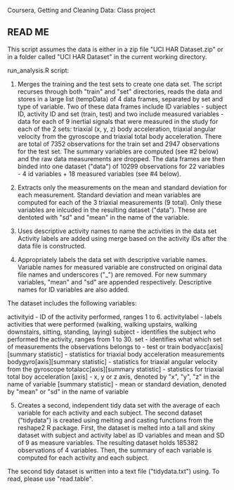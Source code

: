 Coursera, Getting and Cleaning Data: 
Class project

## READ ME


This script assumes the data is either in a zip file "UCI HAR Dataset.zip" or in a folder called "UCI HAR Dataset" in the current working directory.

run_analysis.R script:

1. Merges the training and the test sets to create one data set.
The script recurses through both "train" and "set" directories, reads the data and stores in a large list (tempData) of 4 data frames, separated by set and type of variable. Two of these data frames include ID variables - subject ID, activity ID and set (train, test) and two include measured variables - data for each of 9 inertial signals that were measured in the study for each of the 2 sets: triaxial (x, y, z) body acceleration, triaxial angular velocity from the gyroscope and triaxial total body acceleration. There are total of 7352 observations for the train set and 2947 observations for the test set.
The summary variables are computed (see #2 below) and the raw data measurements are dropped.
The data frames are then binded into one dataset ("data") of 10299 observations for 22 variables -  4 id variables + 18 measured variables (see #4 below).

2. Extracts only the measurements on the mean and standard deviation for each measurement. 
Standard deviation and mean variables are computed for each of the 3 triaxial measurements (9 total). Only these variables are inlcuded in the resulting dataset ("data"). These are dentoted with "sd" and "mean" in the name of the variable.

3. Uses descriptive activity names to name the activities in the data set
Activity labels are added using merge based on the activity IDs after the data file is constructed.

4. Appropriately labels the data set with descriptive variable names. 
Variable names for measured variable are constructed on original data file names and underscores ("_") are removed. For new summary variables, "mean" and "sd" are appended respectively. Descriptive names for ID variables are also added.

The dataset includes the following variables:

activityid - ID of the activity performed, ranges 1 to 6.
activitylabel - labels activities that were performed (walking, walking upstairs, walking downstairs, sitting, standing, laying)
subject - identifies the subject who performed the activity, ranges from 1 to 30.
set - identifies what which set of measurements the observations belongs to - test or train
bodyacc[axis][summary statistic] - statistics for triaxial body acceleration measurements
bodygyro[axis][summary statistic] - statistics for triaxial angular velocity from the gyroscope
totalacc[axis][summary statistic] - statistics for triaxial total boy acceleration
  [axis] - x, y or z axis, denoted by "x", "y", "z" in the name of variable
  [summary statistic] - mean or standard deviation, denoted by "mean" or "sd" in the name of variable


5. Creates a second, independent tidy data set with the average of each variable for each activity and each subject. 
The second dataset ("tidydata") is created using melting and casting functions from the reshape2 R package. 
First, the dataset is melted into a tall and skiny dataset with subject and activity label as ID variables and mean and SD of 9 as measure variables. The resulting dataset holds 185382 observations of 4 variables. 
Then, the summary of each variable is computed for each activity and each subject. 

The second tidy dataset is written into a text file ("tidydata.txt") using. To read, please use "read.table".

